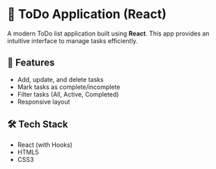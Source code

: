 # 📝 ToDo Application (React)

A modern ToDo list application built using **React**. This app provides an intuitive interface to manage tasks efficiently.

## 🚀 Features

- Add, update, and delete tasks
- Mark tasks as complete/incomplete
- Filter tasks (All, Active, Completed)
- Responsive layout

## 🛠️ Tech Stack

- React (with Hooks)
- HTML5
- CSS3
